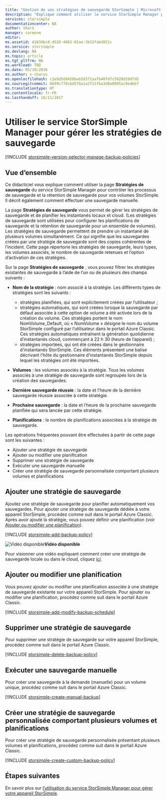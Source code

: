```yaml
---
title: "Gestion de vos stratégies de sauvegarde StorSimple | Microsoft Docs"
description: "Explique comment utiliser le service StorSimple Manager pour créer et gérer des sauvegardes manuelles, des planifications de sauvegarde et une rétention de sauvegarde."
services: storsimple
documentationcenter: NA
author: SharS
manager: carmonm
editor: 
ms.assetid: d1834bc8-d520-4463-82ae-3b32fabd021c
ms.service: storsimple
ms.devlang: NA
ms.topic: article
ms.tgt_pltfrm: NA
ms.workload: TBD
ms.date: 05/10/2016
ms.author: v-sharos
ms.openlocfilehash: c1e9d5d0450bab5d371aafb40fd7c5920d39dfdb
ms.sourcegitcommit: 6699c77dcbd5f8a1a2f21fba3d0a0005ac9ed6b7
ms.translationtype: HT
ms.contentlocale: fr-FR
ms.lasthandoff: 10/11/2017
---
```

# <a name="use-the-storsimple-manager-service-to-manage-backup-policies"></a>Utiliser le service StorSimple Manager pour gérer les stratégies de sauvegarde
[!INCLUDE [storsimple-version-selector-manage-backup-policies](../../includes/storsimple-version-selector-manage-backup-policies.md)]

## <a name="overview"></a>Vue d’ensemble
Ce didacticiel vous explique comment utiliser la page **Stratégies de sauvegarde** du service StorSimple Manager pour contrôler les processus de sauvegarde et la rétention de sauvegarde pour vos volumes StorSimple. Il décrit également comment effectuer une sauvegarde manuelle.

La page **Stratégies de sauvegarde** vous permet de gérer les stratégies de sauvegarde et de planifier les instantanés locaux et cloud. (Les stratégies de sauvegarde  sont utilisées pour configurer les planifications de sauvegarde et la rétention de sauvegarde pour un ensemble de volumes). Les stratégies de sauvegarde permettent de prendre un instantané de plusieurs volumes simultanément. Ce qui signifie que les sauvegardes créées par une stratégie de sauvegarde sont des copies cohérentes de l’incident. Cette page répertorie les stratégies de sauvegarde, leurs types, les volumes associés, le nombre de sauvegarde retenues et l’option d’activation de ces stratégies.

Sur la page **Stratégies de sauvegarde** , vous pouvez filtrer les stratégies existantes de sauvegarde à l’aide de l’un ou de plusieurs des champs suivants :

* **Nom de la stratégie** : nom associé à la stratégie. Les différents types de stratégies sont les suivants :
  
  * stratégies planifiées, qui sont explicitement créées par l’utilisateur ;
  * stratégies automatiques, qui sont créées lorsque la sauvegarde par défaut associée à cette option de volume a été activée lors de la création du volume. Ces stratégies portent le nom NomVolume_Default, où « NomVolume » désigne le nom du volume StorSimple configuré par l’utilisateur dans le portail Azure Classic. Ces stratégies automatiques entraînent la génération quotidienne d’instantanés cloud, commençant à 22 h 30 (heure de l’appareil) ;
  * stratégies importées, qui ont été créées dans le gestionnaire d’instantanés StorSimple. Ces éléments présentent une balise décrivant l’hôte du gestionnaire d’instantanés StorSimple depuis lequel les stratégies ont été importées.
* **Volumes** : les volumes associés à la stratégie. Tous les volumes associés à une stratégie de sauvegarde sont regroupés lors de la création des sauvegardes.
* **Dernière sauvegarde réussie** : la date et l’heure de la dernière sauvegarde réussie associée à cette stratégie.
* **Prochaine sauvegarde** : la date et l’heure de la prochaine sauvegarde planifiée qui sera lancée par cette stratégie.
* **Planifications** : le nombre de planifications associées à la stratégie de sauvegarde.

Les opérations fréquentes pouvant être effectuées à partir de cette page sont les suivantes :

* Ajouter une stratégie de sauvegarde 
* Ajouter ou modifier une planification 
* Supprimer une stratégie de sauvegarde 
* Exécuter une sauvegarde manuelle 
* Créer une stratégie de sauvegarde personnalisée comportant plusieurs volumes et planifications 

## <a name="add-a-backup-policy"></a>Ajouter une stratégie de sauvegarde
Ajoutez une stratégie de sauvegarde pour planifier automatiquement vos sauvegardes. Pour ajouter une stratégie de sauvegarde dédiée à votre appareil StorSimple, procédez comme suit dans le portail Azure Classic. Après avoir ajouté la stratégie, vous pouvez définir une planification (voir [Ajouter ou modifier une planification](#add-or-modify-a-schedule)).

[!INCLUDE [storsimple-add-backup-policy](../../includes/storsimple-add-backup-policy.md)]

![Vidéo disponible](./media/storsimple-manage-backup-policies/Video_icon.png)**Vidéo disponible**

Pour visionner une vidéo expliquant comment créer une stratégie de sauvegarde locale ou dans le cloud, cliquez [ici](https://azure.microsoft.com/documentation/videos/create-storsimple-backup-policies/).

## <a name="add-or-modify-a-schedule"></a>Ajouter ou modifier une planification
Vous pouvez ajouter ou modifier une planification associée à une stratégie de sauvegarde existante sur votre appareil StorSimple. Pour ajouter ou modifier une planification, procédez comme suit dans le portail Azure Classic.

[!INCLUDE [storsimple-add-modify-backup-schedule](../../includes/storsimple-add-modify-backup-schedule.md)]

## <a name="delete-a-backup-policy"></a>Supprimer une stratégie de sauvegarde
Pour supprimer une stratégie de sauvegarde sur votre appareil StorSimple, procédez comme suit dans le portail Azure Classic.

[!INCLUDE [storsimple-delete-backup-policy](../../includes/storsimple-delete-backup-policy.md)]

## <a name="take-a-manual-backup"></a>Exécuter une sauvegarde manuelle
Pour créer une sauvegarde à la demande (manuelle) pour un volume unique, procédez comme suit dans le portail Azure Classic.

[!INCLUDE [storsimple-create-manual-backup](../../includes/storsimple-create-manual-backup.md)]

## <a name="create-a-custom-backup-policy-with-multiple-volumes-and-schedules"></a>Créer une stratégie de sauvegarde personnalisée comportant plusieurs volumes et planifications
Pour créer une stratégie de sauvegarde personnalisée présentant plusieurs volumes et planifications, procédez comme suit dans le portail Azure Classic.

[!INCLUDE [storsimple-create-custom-backup-policy](../../includes/storsimple-create-custom-backup-policy.md)]

## <a name="next-steps"></a>Étapes suivantes
En savoir plus sur [l’utilisation du service StorSimple Manager pour gérer votre appareil StorSimple](storsimple-manager-service-administration.md).

